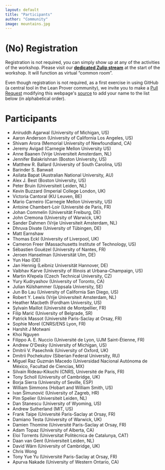 ```yaml
---
layout: default
title: "Participants"
author: "Community"
image: mountains.jpg
---
```


# (No) Registration

Registration is not required,
you can simply show up at any of the activities of the workshop.
Please visit our
[**dedicated Zulip stream**](https://leanprover.zulipchat.com/#narrow/stream/238830-Lean-for.20the.20curious.20mathematician.202020)
at the start of the workshop.
It will function as virtual “common room”.

Even though registration is not required,
as a first exercise in using GitHub (a central tool in the Lean Prover community),
we invite you to make a
[Pull Request](https://help.github.com/en/github/collaborating-with-issues-and-pull-requests/about-pull-requests)
modifying this webpage's
[source](https://github.com/leanprover-community/lftcm2020/edit/master/docs/participants.md)
to add your name to the list below (in alphabetical order).

# Participants

* Aniruddh Agarwal (University of Michigan, US)
* Aaron Anderson (University of California Los Angeles, US)
* Shivam Arora (Memorial University of Newfoundland, CA)
* Jeremy Avigad (Carnegie Mellon University US)
* Anne Baanen (Vrije Universiteit Amsterdam, NL)
* Jennifer Balakrishnan (Boston University, US)
* Matthew R. Ballard (University of South Carolina, US)
* Barinder S. Banwait
* Asilata Bapat (Australian National University, AU)
* Alex J. Best (Boston University, US)
* Peter Bruin (Universiteit Leiden, NL)
* Kevin Buzzard (Imperial College London, UK)
* Victoria Cantoral (KU Leuven, BE)
* Mario Carneiro (Carnegie Mellon University, US)
* Antoine Chambert-Loir (Université de Paris, FR)
* Johan Commelin (Universität Freiburg, DE)
* John Cremona (University of Warwick, UK)
* Sander Dahmen (Vrije Universiteit Amsterdam, NL)
* Dhruva Divate (University of Tübingen, DE)
* Matt Earnshaw
* Thomas Eckl (University of Liverpool, UK)
* Cameron Freer (Massachusetts Institute of Technology, US)
* Sébastien Gouëzel (University of Nantes, FR)
* Jeroen Hanselman (Universität Ulm, DE)
* Yun Hao (DE)
* Jan Hennig (Leibniz Universität Hannover, DE)
* Vaibhav Karve (University of Illinois at Urbana-Champaign, US)
* Martin Křepela (Czech Technical University, CZ)
* Yury Kudryashov (University of Toronto, CA)
* Julian Külshammer (Uppsala University, SE)
* Jun Bo Lau (University of California San Diego, US)
* Robert Y. Lewis (Vrije Universiteit Amsterdam, NL)
* Heather Macbeth (Fordham University, US)
* Sylvain Maillot (Université de Montpellier, FR)
* Filip Marić (University of Belgrade, SR)
* Patrick Massot (Université Paris-Saclay at Orsay, FR)
* Sophie Morel (CNRS/ENS Lyon, FR)
* Harshit J Motwani
* Khoi Nguyen
* Filippo A. E. Nuccio (Université de Lyon, UJM Saint-Étienne, FR)
* Andrew O'Desky (University of Michigan, US)
* Dmitrii V. Pasechnik (University of Oxford, UK)
* Dmitrii Pochekutov (Siberian Federal University, RU)
* Miguel Raz Guzmán Macedo (Universidad Nacional Autónoma de México, Facultad de Ciencias, MX)
* Silvain Rideau-Kikuchi (CNRS, Université de Paris, FR)
* Tony Scholl (University of Cambridge, UK)
* Borja Sierra (University of Seville, ESP)
* William Simmons (Hobart and William Smith, US)
* Ivan Šimunović (University of Zagreb, HR)
* Pim Spelier (Universiteit Leiden, NL)
* Dan Stanescu (University of Wyoming, US)
* Andrew Sutherland (MIT, US)
* Frank Taipe (Université Paris-Saclay at Orsay, FR)
* Damiano Testa (University of Warwick, UK)
* Damien Thomine (Université Paris-Saclay at Orsay, FR)
* Adam Topaz (University of Alberta, CA)
* Eloi Torrents (Universitat Politècnica de Catalunya, CAT)
* Daan van Gent (Universiteit Leiden, NL)
* David Wärn (University of Cambridge, UK)
* Chris Wong
* Tony Yue Yu (Université Paris-Saclay at Orsay, FR)
* Apurva Nakade (University of Western Ontario, CA)
